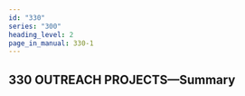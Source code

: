 ```yaml
---
id: "330"
series: "300"
heading_level: 2
page_in_manual: 330-1
---
```


## 330 OUTREACH PROJECTS—Summary